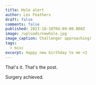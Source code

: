 ```yaml
---
title: Hole alert
author: Lex Feathers
draft: false
comments: false
published: 2023-10-10T04:09:00.000Z
image: /uploads/newhole.jpg
image_caption: Challenger approaching!
tags:
  - misc
excerpt: Happy new birthday to me <3
---
```

That's it. That's the post. 

Surgery achieved.
